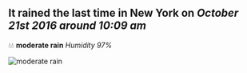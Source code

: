 ## It rained the last time in New York on *October 21st 2016 around 10:09 am*
💧💧  **moderate rain** *Humidity 97%*

![moderate rain](http://openweathermap.org/img/w/10d.png)
